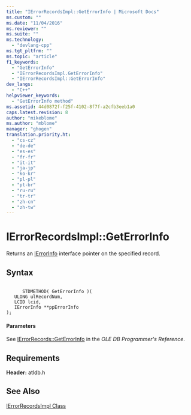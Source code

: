 ```yaml
---
title: "IErrorRecordsImpl::GetErrorInfo | Microsoft Docs"
ms.custom: ""
ms.date: "11/04/2016"
ms.reviewer: ""
ms.suite: ""
ms.technology: 
  - "devlang-cpp"
ms.tgt_pltfrm: ""
ms.topic: "article"
f1_keywords: 
  - "GetErrorInfo"
  - "IErrorRecordsImpl.GetErrorInfo"
  - "IErrorRecordsImpl::GetErrorInfo"
dev_langs: 
  - "C++"
helpviewer_keywords: 
  - "GetErrorInfo method"
ms.assetid: 44d0872f-f25f-4102-8f7f-a2cfb3eeb1a0
caps.latest.revision: 8
author: "mikeblome"
ms.author: "mblome"
manager: "ghogen"
translation.priority.ht: 
  - "cs-cz"
  - "de-de"
  - "es-es"
  - "fr-fr"
  - "it-it"
  - "ja-jp"
  - "ko-kr"
  - "pl-pl"
  - "pt-br"
  - "ru-ru"
  - "tr-tr"
  - "zh-cn"
  - "zh-tw"
---
```

# IErrorRecordsImpl::GetErrorInfo
Returns an [IErrorInfo](https://msdn.microsoft.com/en-us/library/ms718112.aspx) interface pointer on the specified record.  
  
## Syntax  
  
```  
  
      STDMETHOD( GetErrorInfo )(  
   ULONG ulRecordNum,  
   LCID lcid,  
   IErrorInfo **ppErrorInfo   
);  
```  
  
#### Parameters  
 See [IErrorRecords::GetErrorInfo](https://msdn.microsoft.com/en-us/library/ms711230.aspx) in the *OLE DB Programmer's Reference*.  
  
## Requirements  
 **Header:** atldb.h  
  
## See Also  
 [IErrorRecordsImpl Class](../../data/oledb/ierrorrecordsimpl-class.md)